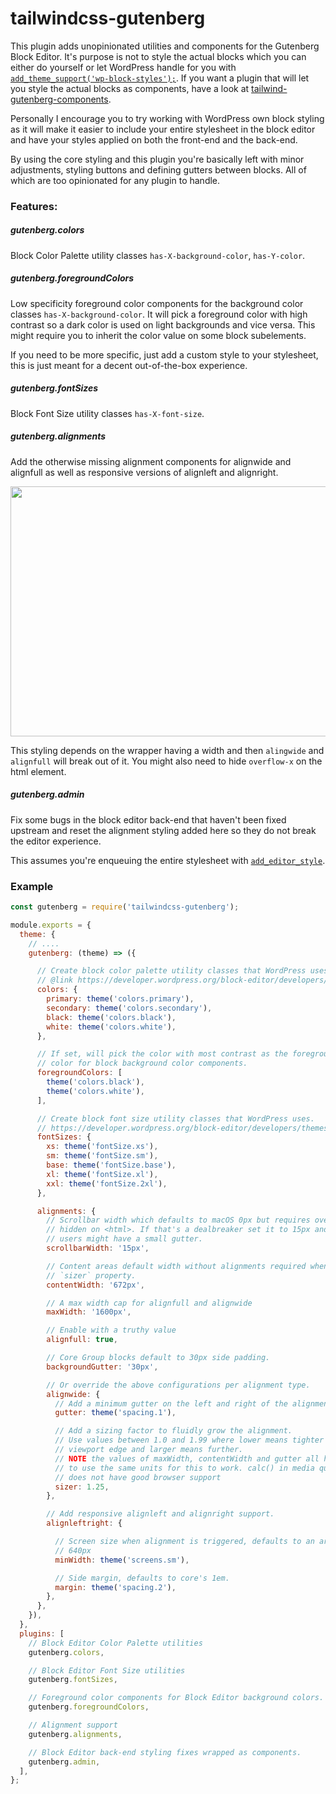 # tailwindcss-gutenberg

This plugin adds unopinionated utilities and components for the Gutenberg Block Editor. It's purpose is not to style the actual blocks which you can either do yourself or let WordPress handle for you with [`add_theme_support('wp-block-styles');`](https://developer.wordpress.org/block-editor/developers/themes/theme-support/#default-block-styles). If you want a plugin that will let you style the actual blocks as components, have a look at [tailwind-gutenberg-components](https://github.com/kellymears/tailwind-gutenberg-components).

Personally I encourage you to try working with WordPress own block styling as it will make it easier to include your entire stylesheet in the block editor and have your styles applied on both the front-end and the back-end.

By using the core styling and this plugin you're basically left with minor adjustments, styling buttons and defining gutters between blocks. All of which are too opinionated for any plugin to handle.

### Features:

##### gutenberg.colors

Block Color Palette utility classes `has-X-background-color`, `has-Y-color`.

##### gutenberg.foregroundColors

Low specificity foreground color components for the background color classes `has-X-background-color`. It will pick a foreground color with high contrast so a dark color is used on light backgrounds and vice versa. This might require you to inherit the color value on some block subelements.

If you need to be more specific, just add a custom style to your stylesheet, this is just meant for a decent out-of-the-box experience.

##### gutenberg.fontSizes

Block Font Size utility classes `has-X-font-size`.

##### gutenberg.alignments

Add the otherwise missing alignment components for alignwide and alignfull as well as responsive versions of alignleft and alignright.

<img src="https://i.imgur.com/xwCnjVz.gif" width="640" height="400">

This styling depends on the wrapper having a width and then `alingwide` and `alignfull` will break out of it. You might also need to hide `overflow-x` on the html element.

##### gutenberg.admin

Fix some bugs in the block editor back-end that haven't been fixed upstream and reset the alignment styling added here so they do not break the editor experience.

This assumes you're enqueuing the entire stylesheet with [`add_editor_style`](https://developer.wordpress.org/block-editor/developers/themes/theme-support/#enqueuing-the-editor-style).

### Example

```js
const gutenberg = require('tailwindcss-gutenberg');

module.exports = {
  theme: {
    // ....
    gutenberg: (theme) => ({

      // Create block color palette utility classes that WordPress uses.
      // @link https://developer.wordpress.org/block-editor/developers/themes/theme-support/#block-color-palettes
      colors: {
        primary: theme('colors.primary'),
        secondary: theme('colors.secondary'),
        black: theme('colors.black'),
        white: theme('colors.white'),
      },

      // If set, will pick the color with most contrast as the foreground text
      // color for block background color components.
      foregroundColors: [
        theme('colors.black'),
        theme('colors.white'),
      ],

      // Create block font size utility classes that WordPress uses.
      // https://developer.wordpress.org/block-editor/developers/themes/theme-support/#block-font-sizes
      fontSizes: {
        xs: theme('fontSize.xs'),
        sm: theme('fontSize.sm'),
        base: theme('fontSize.base'),
        xl: theme('fontSize.xl'),
        xxl: theme('fontSize.2xl'),
      },

      alignments: {
        // Scrollbar width which defaults to macOS 0px but requires overflow-x
        // hidden on <html>. If that's a dealbreaker set it to 15px and some
        // users might have a small gutter.
        scrollbarWidth: '15px',

        // Content areas default width without alignments required when using
        // `sizer` property.
        contentWidth: '672px',

        // A max width cap for alignfull and alignwide
        maxWidth: '1600px',

        // Enable with a truthy value
        alignfull: true,

        // Core Group blocks default to 30px side padding.
        backgroundGutter: '30px',

        // Or override the above configurations per alignment type.
        alignwide: {
          // Add a minimum gutter on the left and right of the alignment
          gutter: theme('spacing.1'),

          // Add a sizing factor to fluidly grow the alignment.
          // Use values between 1.0 and 1.99 where lower means tighter to
          // viewport edge and larger means further.
          // NOTE the values of maxWidth, contentWidth and gutter all have
          // to use the same units for this to work. calc() in media queries
          // does not have good browser support
          sizer: 1.25,
        },

        // Add responsive alignleft and alignright support.
        alignleftright: {

          // Screen size when alignment is triggered, defaults to an arbitrary
          // 640px
          minWidth: theme('screens.sm'),

          // Side margin, defaults to core's 1em.
          margin: theme('spacing.2'),
        },
      },
    }),
  },
  plugins: [
    // Block Editor Color Palette utilities
    gutenberg.colors,

    // Block Editor Font Size utilities
    gutenberg.fontSizes,

    // Foreground color components for Block Editor background colors.
    gutenberg.foregroundColors,

    // Alignment support
    gutenberg.alignments,

    // Block Editor back-end styling fixes wrapped as components.
    gutenberg.admin,
  ],
};
```
